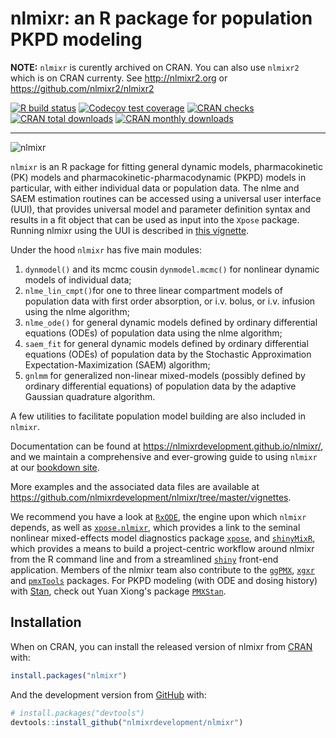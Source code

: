 <!-- README.md is generated from README.Rmd. Please edit that file -->



# nlmixr: an R package for population PKPD modeling

**NOTE:** `nlmixr` is curently archived on CRAN.  You can also use `nlmixr2` which is on CRAN currenty.  See http://nlmixr2.org or https://github.com/nlmixr2/nlmixr2 

<!-- badges: start -->
[![R build status](https://github.com/nlmixrdevelopment/nlmixr/workflows/R-CMD-check/badge.svg)](https://github.com/nlmixrdevelopment/nlmixr/actions)
[![Codecov test coverage](https://codecov.io/gh/nlmixrdevelopment/nlmixr/branch/master/graph/badge.svg)](https://codecov.io/gh/nlmixrdevelopment/nlmixr?branch=master)
[![CRAN checks](https://cranchecks.info/badges/summary/nlmixr)](https://cran.r-project.org/web/checks/check_results_nlmixr.html)
[![CRAN total downloads](https://cranlogs.r-pkg.org/badges/grand-total/nlmixr)](https://cran.r-project.org/package=nlmixr)
[![CRAN monthly downloads](https://cranlogs.r-pkg.org/badges/nlmixr)](https://cran.r-project.org/package=nlmixr)
<!-- badges: end -->

***

![nlmixr](logo.png)


`nlmixr` is an R package for fitting general dynamic models,
pharmacokinetic (PK) models and pharmacokinetic-pharmacodynamic (PKPD)
models in particular, with either individual data or population
data. The nlme and SAEM estimation routines can be accessed using a
universal user interface (UUI), that provides universal model and
parameter definition syntax and results in a fit object that can be
used as input into the `Xpose` package. Running nlmixr using the UUI
is described in [this vignette](https://nlmixrdevelopment.github.io/nlmixr/articles/running_nlmixr.html).

Under the hood `nlmixr` has five main modules:  

1. `dynmodel()` and its mcmc cousin `dynmodel.mcmc()` for nonlinear
   dynamic models of individual data;
2. `nlme_lin_cmpt()`for one to three linear compartment models of
   population data with first order absorption, or i.v. bolus, or
   i.v. infusion using the nlme algorithm;
3. `nlme_ode()` for general dynamic models defined by ordinary
   differential equations (ODEs) of population data using the nlme
   algorithm;
4. `saem_fit` for general dynamic models defined by ordinary differential equations (ODEs) of population data by the Stochastic Approximation Expectation-Maximization (SAEM) algorithm;  
5. `gnlmm` for generalized non-linear mixed-models (possibly defined
   by ordinary differential equations) of population data by the
   adaptive Gaussian quadrature algorithm.

A few utilities to facilitate population model building are also included in `nlmixr`.

Documentation can be found at https://nlmixrdevelopment.github.io/nlmixr/, and we maintain a comprehensive and ever-growing guide to using `nlmixr` at our [bookdown site](https://nlmixrdevelopment.github.io/nlmixr_bookdown/index.html).

More examples and the associated data files are available at 
https://github.com/nlmixrdevelopment/nlmixr/tree/master/vignettes.

We recommend you have a look at [`RxODE`](https://nlmixrdevelopment.github.io/RxODE/articles/RxODE-intro.html), the engine upon which `nlmixr` depends, as well as [`xpose.nlmixr`](https://github.com/nlmixrdevelopment/xpose.nlmixr), which provides a link to the seminal nonlinear mixed-effects model diagnostics package [`xpose`](https://uupharmacometrics.github.io/xpose/), and [`shinyMixR`](https://github.com/RichardHooijmaijers/shinyMixR), which provides a means to build a project-centric workflow around nlmixr from the R command line and from a streamlined [`shiny`](https://shiny.rstudio.com/) front-end application. Members of the nlmixr team also contribute to the [`ggPMX`](https://github.com/ggPMXdevelopment/ggPMX), [`xgxr`](https://github.com/Novartis/xgxr) and [`pmxTools`](https://github.com/kestrel99/pmxTools) packages. For PKPD modeling (with ODE and dosing history) with
[Stan](http://mc-stan.org/), check out Yuan Xiong's package [`PMXStan`](https://github.com/yxiong1/pmxstan).

## Installation

When on CRAN, you can install the released version of nlmixr from [CRAN](https://CRAN.R-project.org) with:

``` r
install.packages("nlmixr")
```

And the development version from [GitHub](https://github.com/) with:

``` r
# install.packages("devtools")
devtools::install_github("nlmixrdevelopment/nlmixr")
```
